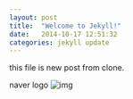 ```yaml
---
layout: post
title:  "Welcome to Jekyll!"
date:   2014-10-17 12:51:32
categories: jekyll update
---
```



this file is new post from clone.

naver logo ![img](https://dl.dropboxusercontent.com/u/76445255/kut_logo.jpg)
